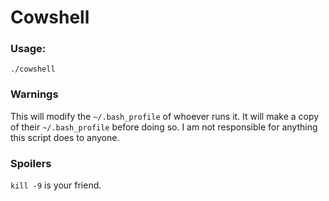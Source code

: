 # Cowshell

### Usage:

`./cowshell`

### Warnings

This will modify the `~/.bash_profile` of whoever runs it.  It will make a
copy of their `~/.bash_profile` before doing so.  I am not responsible for
anything this script does to anyone.

### Spoilers

`kill -9` is your friend.